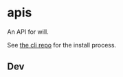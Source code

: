 # apis

An API for will.

See [the cli repo](https://gitlab.com/willpkg/cli) for the install process.

## Dev